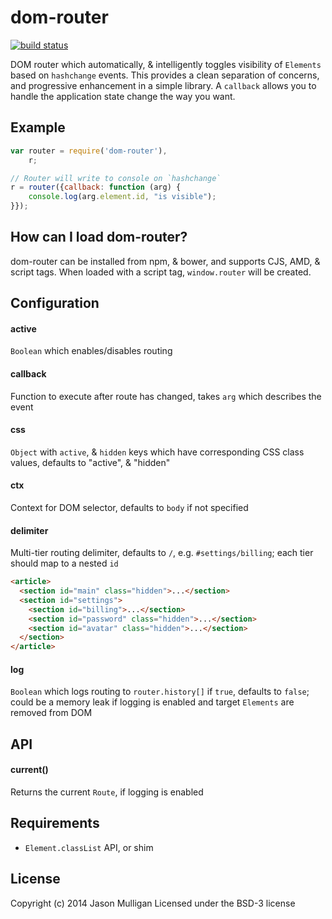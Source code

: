 # dom-router

[![build status](https://secure.travis-ci.org/avoidwork/dom-router.svg)](http://travis-ci.org/avoidwork/dom-router)

DOM router which automatically, & intelligently toggles visibility of `Elements` based on `hashchange` events.
This provides a clean separation of concerns, and progressive enhancement in a simple library. A `callback` allows
you to handle the application state change the way you want.

## Example
```javascript
var router = require('dom-router'),
    r;

// Router will write to console on `hashchange`
r = router({callback: function (arg) {
    console.log(arg.element.id, "is visible");
}});
```

## How can I load dom-router?
dom-router can be installed from npm, & bower, and supports CJS, AMD, & script tags.
When loaded with a script tag, `window.router` will be created.

## Configuration
#### active
`Boolean` which enables/disables routing

#### callback
Function to execute after route has changed, takes `arg` which describes the event

#### css
`Object` with `active`, & `hidden` keys which have corresponding CSS class values, defaults to "active", & "hidden"

#### ctx
Context for DOM selector, defaults to `body` if not specified

#### delimiter
Multi-tier routing delimiter, defaults to `/`, e.g. `#settings/billing`; each tier should map to a nested `id`

```html
<article>
  <section id="main" class="hidden">...</section>
  <section id="settings">
    <section id="billing">...</section>
    <section id="password" class="hidden">...</section>
    <section id="avatar" class="hidden">...</section>
  </section>
</article>
```

#### log
`Boolean` which logs routing to `router.history[]` if `true`, defaults to `false`; could be a memory leak if logging is enabled and target `Elements` are removed from DOM

## API
#### current()
Returns the current `Route`, if logging is enabled


## Requirements
- `Element.classList` API, or shim

## License
Copyright (c) 2014 Jason Mulligan
Licensed under the BSD-3 license
